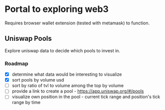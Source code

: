 # Portal to exploring web3

Requires browser wallet extension (tested with metamask) to function.

## Uniswap Pools

Explore uniswap data to decide which pools to invest in.

### Roadmap

- [x] determine what data would be interesting to visualize
- [x] sort pools by volume usd
- [ ] sort by ratio of tvl to volume among the top by volume
- [ ] provide a link to create a pool - https://app.uniswap.org/#/pools
- [ ] visualize own position in the pool - current tick range and position's tick range by time
